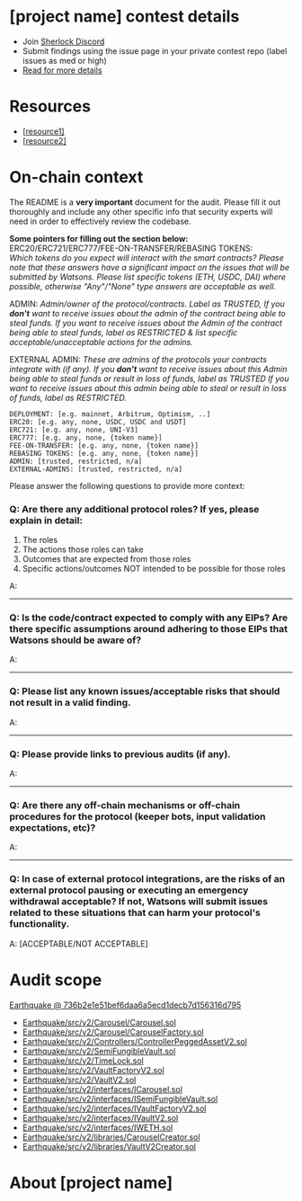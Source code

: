 
# [project name] contest details

- Join [Sherlock Discord](https://discord.gg/MABEWyASkp)
- Submit findings using the issue page in your private contest repo (label issues as med or high)
- [Read for more details](https://docs.sherlock.xyz/audits/watsons)

# Resources

- [[resource1]](url)
- [[resource2]](url)

# On-chain context

The README is a **very important** document for the audit. Please fill it out thoroughly and include any other specific info that security experts will need in order to effectively review the codebase.

**Some pointers for filling out the section below:**  
ERC20/ERC721/ERC777/FEE-ON-TRANSFER/REBASING TOKENS:  
*Which tokens do you expect will interact with the smart contracts? Please note that these answers have a significant impact on the issues that will be submitted by Watsons. Please list specific tokens (ETH, USDC, DAI) where possible, otherwise "Any"/"None" type answers are acceptable as well.*

ADMIN:
*Admin/owner of the protocol/contracts.
Label as TRUSTED, If you **don't** want to receive issues about the admin of the contract being able to steal funds. 
If you want to receive issues about the Admin of the contract being able to steal funds, label as RESTRICTED & list specific acceptable/unacceptable actions for the admins.*

EXTERNAL ADMIN:
*These are admins of the protocols your contracts integrate with (if any). 
If you **don't** want to receive issues about this Admin being able to steal funds or result in loss of funds, label as TRUSTED
If you want to receive issues about this admin being able to steal or result in loss of funds, label as RESTRICTED.*
 
```
DEPLOYMENT: [e.g. mainnet, Arbitrum, Optimism, ..]
ERC20: [e.g. any, none, USDC, USDC and USDT]
ERC721: [e.g. any, none, UNI-V3]
ERC777: [e.g. any, none, {token name}]
FEE-ON-TRANSFER: [e.g. any, none, {token name}]
REBASING TOKENS: [e.g. any, none, {token name}]
ADMIN: [trusted, restricted, n/a]
EXTERNAL-ADMINS: [trusted, restricted, n/a]
```


Please answer the following questions to provide more context: 
### Q: Are there any additional protocol roles? If yes, please explain in detail:
1) The roles
2) The actions those roles can take 
3) Outcomes that are expected from those roles 
4) Specific actions/outcomes NOT intended to be possible for those roles

A: 

___
### Q: Is the code/contract expected to comply with any EIPs? Are there specific assumptions around adhering to those EIPs that Watsons should be aware of?
A:

___

### Q: Please list any known issues/acceptable risks that should not result in a valid finding.
A: 

____
### Q: Please provide links to previous audits (if any).
A:

___

### Q: Are there any off-chain mechanisms or off-chain procedures for the protocol (keeper bots, input validation expectations, etc)? 
A: 
_____

### Q: In case of external protocol integrations, are the risks of an external protocol pausing or executing an emergency withdrawal acceptable? If not, Watsons will submit issues related to these situations that can harm your protocol's functionality. 
A: [ACCEPTABLE/NOT ACCEPTABLE] 


# Audit scope


[Earthquake @ 736b2e1e51bef6daa6a5ecd1decb7d156316d795](https://github.com/Y2K-Finance/Earthquake/tree/736b2e1e51bef6daa6a5ecd1decb7d156316d795)
- [Earthquake/src/v2/Carousel/Carousel.sol](Earthquake/src/v2/Carousel/Carousel.sol)
- [Earthquake/src/v2/Carousel/CarouselFactory.sol](Earthquake/src/v2/Carousel/CarouselFactory.sol)
- [Earthquake/src/v2/Controllers/ControllerPeggedAssetV2.sol](Earthquake/src/v2/Controllers/ControllerPeggedAssetV2.sol)
- [Earthquake/src/v2/SemiFungibleVault.sol](Earthquake/src/v2/SemiFungibleVault.sol)
- [Earthquake/src/v2/TimeLock.sol](Earthquake/src/v2/TimeLock.sol)
- [Earthquake/src/v2/VaultFactoryV2.sol](Earthquake/src/v2/VaultFactoryV2.sol)
- [Earthquake/src/v2/VaultV2.sol](Earthquake/src/v2/VaultV2.sol)
- [Earthquake/src/v2/interfaces/ICarousel.sol](Earthquake/src/v2/interfaces/ICarousel.sol)
- [Earthquake/src/v2/interfaces/ISemiFungibleVault.sol](Earthquake/src/v2/interfaces/ISemiFungibleVault.sol)
- [Earthquake/src/v2/interfaces/IVaultFactoryV2.sol](Earthquake/src/v2/interfaces/IVaultFactoryV2.sol)
- [Earthquake/src/v2/interfaces/IVaultV2.sol](Earthquake/src/v2/interfaces/IVaultV2.sol)
- [Earthquake/src/v2/interfaces/IWETH.sol](Earthquake/src/v2/interfaces/IWETH.sol)
- [Earthquake/src/v2/libraries/CarouselCreator.sol](Earthquake/src/v2/libraries/CarouselCreator.sol)
- [Earthquake/src/v2/libraries/VaultV2Creator.sol](Earthquake/src/v2/libraries/VaultV2Creator.sol)



# About [project name]

